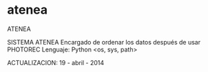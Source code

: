 atenea
======

ATENEA

SISTEMA ATENEA
Encargado de ordenar los datos después de usar PHOTOREC
Lenguaje: Python <os, sys, path>

ACTUALIZACION: 19 - abril - 2014
